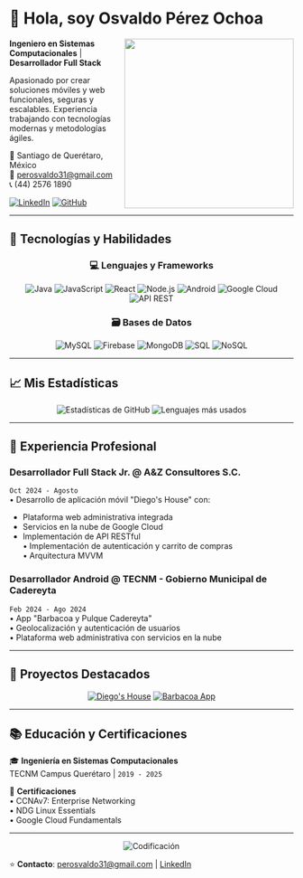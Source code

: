 # 👋 Hola, soy Osvaldo Pérez Ochoa

<img align="right" src="https://media.giphy.com/media/qgQUggAC3Pfv687qPC/giphy.gif" width="300"/>

**Ingeniero en Sistemas Computacionales** | **Desarrollador Full Stack**

Apasionado por crear soluciones móviles y web funcionales, seguras y escalables. Experiencia trabajando con tecnologías modernas y metodologías ágiles.

📍 Santiago de Querétaro, México  
📧 perosvaldo31@gmail.com  
📞 (44) 2576 1890  

[![LinkedIn](https://img.shields.io/badge/LinkedIn-0077B5?style=for-the-badge&logo=linkedin&logoColor=white)](https://www.linkedin.com/in/osvaldopeochoa)
[![GitHub](https://img.shields.io/badge/GitHub-100000?style=for-the-badge&logo=github&logoColor=white)](https://github.com/OsvaldoPerezOchoa)

---

## 🚀 Tecnologías y Habilidades

<div align="center">
  
### 💻 Lenguajes y Frameworks
![Java](https://img.shields.io/badge/Java-ED8B00?style=for-the-badge&logo=openjdk&logoColor=white)
![JavaScript](https://img.shields.io/badge/JavaScript-F7DF1E?style=for-the-badge&logo=javascript&logoColor=black)
![React](https://img.shields.io/badge/React-20232A?style=for-the-badge&logo=react&logoColor=61DAFB)
![Node.js](https://img.shields.io/badge/Node.js-43853D?style=for-the-badge&logo=node.js&logoColor=white)
![Android](https://img.shields.io/badge/Android-3DDC84?style=for-the-badge&logo=android&logoColor=white)
![Google Cloud](https://img.shields.io/badge/Google_Cloud-4285F4?style=for-the-badge&logo=google-cloud&logoColor=white)
![API REST](https://img.shields.io/badge/API_REST-FF6C37?style=for-the-badge&logo=api&logoColor=white)

### 🗃️ Bases de Datos
![MySQL](https://img.shields.io/badge/MySQL-005C84?style=for-the-badge&logo=mysql&logoColor=white)
![Firebase](https://img.shields.io/badge/Firebase-FFCA28?style=for-the-badge&logo=firebase&logoColor=black)
![MongoDB](https://img.shields.io/badge/MongoDB-47A248?style=for-the-badge&logo=mongodb&logoColor=white)
![SQL](https://img.shields.io/badge/SQL-4479A1?style=for-the-badge&logo=sql&logoColor=white)
![NoSQL](https://img.shields.io/badge/NoSQL-47A248?style=for-the-badge&logo=mongodb&logoColor=white)

</div>

---

## 📈 Mis Estadísticas

<div align="center">
  
![Estadísticas de GitHub](https://github-readme-stats.vercel.app/api?username=OsvaldoPerezOchoa&show_icons=true&theme=dracula&count_private=true)
![Lenguajes más usados](https://github-readme-stats.vercel.app/api/top-langs/?username=OsvaldoPerezOchoa&layout=compact&theme=dracula)

</div>

---

## 💼 Experiencia Profesional

### **Desarrollador Full Stack Jr.** @ A&Z Consultores S.C.
`Oct 2024 - Agosto`  
• Desarrollo de aplicación móvil "Diego's House" con:  
  - Plataforma web administrativa integrada  
  - Servicios en la nube de Google Cloud  
  - Implementación de API RESTful  
• Implementación de autenticación y carrito de compras  
• Arquitectura MVVM  

### **Desarrollador Android** @ TECNM - Gobierno Municipal de Cadereyta
`Feb 2024 - Ago 2024`  
• App "Barbacoa y Pulque Cadereyta"  
• Geolocalización y autenticación de usuarios  
• Plataforma web administrativa con servicios en la nube  

---

## 🌟 Proyectos Destacados

<div align="center">
  
[![Diego's House](https://img.shields.io/badge/Diego's_House-FF6B6B?style=for-the-badge)](https://github.com/OsvaldoPerezOchoa/DiegosHouse)
[![Barbacoa App](https://img.shields.io/badge/Barbacoa_App-4ECDC4?style=for-the-badge)](https://github.com/OsvaldoPerezOchoa/BarbacoaPulqueCadereyta)

</div>

---

## 📚 Educación y Certificaciones

🎓 **Ingeniería en Sistemas Computacionales**  
TECNM Campus Querétaro | `2019 - 2025`

📜 **Certificaciones**  
• CCNAv7: Enterprise Networking  
• NDG Linux Essentials  
• Google Cloud Fundamentals  

---

<div align="center">
  
![Codificación](https://media.giphy.com/media/L1R1tvI9svkIWwpVYr/giphy.gif)

</div>

⭐️ **Contacto**: [perosvaldo31@gmail.com](mailto:perosvaldo31@gmail.com) | [LinkedIn](https://www.linkedin.com/in/osvaldopeochoa)
